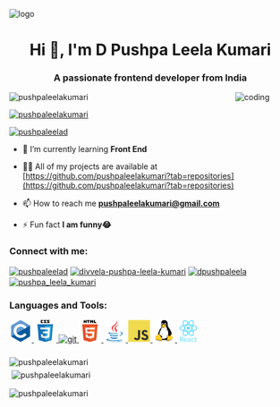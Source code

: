 ![logo](https://github.com/pushpaleelakumari/pushpaleelakumari/blob/main/GIT_PROFILE_BANNER.PNG)
<h1 align="center">Hi 👋, I'm D Pushpa Leela Kumari</h1>
<h3 align="center">A passionate frontend developer from India</h3>

<img src="https://i.pinimg.com/originals/e7/26/c7/e726c74ac081eed50feee1433d12c998.gif" alt="coding" align="right" width="100">

<p align="left"> <img src="https://komarev.com/ghpvc/?username=pushpaleelakumari&label=Profile%20views&color=0e75b6&style=flat" alt="pushpaleelakumari" /> </p>

<p align="left"> <a href="https://github.com/ryo-ma/github-profile-trophy"><img src="https://github-profile-trophy.vercel.app/?username=pushpaleelakumari" alt="pushpaleelakumari" /></a> </p>

<p align="left"> <a href="https://twitter.com/pushpaleelad" target="blank"><img src="https://img.shields.io/twitter/follow/pushpaleelad?logo=twitter&style=for-the-badge" alt="pushpaleelad" /></a> </p>

- 🌱 I’m currently learning **Front End**

- 👨‍💻 All of my projects are available at [https://github.com/pushpaleelakumari?tab=repositories](https://github.com/pushpaleelakumari?tab=repositories)

- 📫 How to reach me **pushpaleelakumari@gmail.com**

- ⚡ Fun fact **I am funny😂**

<h3 align="left">Connect with me:</h3>
<p align="left">
<a href="https://twitter.com/pushpaleelad" target="blank"><img align="center" src="https://raw.githubusercontent.com/rahuldkjain/github-profile-readme-generator/master/src/images/icons/Social/twitter.svg" alt="pushpaleelad" height="30" width="40" /></a>
<a href="https://linkedin.com/in/divvela-pushpa-leela-kumari" target="blank"><img align="center" src="https://raw.githubusercontent.com/rahuldkjain/github-profile-readme-generator/master/src/images/icons/Social/linked-in-alt.svg" alt="divvela-pushpa-leela-kumari" height="30" width="40" /></a>
<a href="https://instagram.com/dpushpaleela" target="blank"><img align="center" src="https://raw.githubusercontent.com/rahuldkjain/github-profile-readme-generator/master/src/images/icons/Social/instagram.svg" alt="dpushpaleela" height="30" width="40" /></a>
<a href="https://www.leetcode.com/pushpa_leela_kumari" target="blank"><img align="center" src="https://raw.githubusercontent.com/rahuldkjain/github-profile-readme-generator/master/src/images/icons/Social/leet-code.svg" alt="pushpa_leela_kumari" height="30" width="40" /></a>
</p>

<h3 align="left">Languages and Tools:</h3>
<p align="left"> <a href="https://www.cprogramming.com/" target="_blank" rel="noreferrer"> <img src="https://raw.githubusercontent.com/devicons/devicon/master/icons/c/c-original.svg" alt="c" width="40" height="40"/> </a> <a href="https://www.w3schools.com/css/" target="_blank" rel="noreferrer"> <img src="https://raw.githubusercontent.com/devicons/devicon/master/icons/css3/css3-original-wordmark.svg" alt="css3" width="40" height="40"/> </a> <a href="https://git-scm.com/" target="_blank" rel="noreferrer"> <img src="https://www.vectorlogo.zone/logos/git-scm/git-scm-icon.svg" alt="git" width="40" height="40"/> </a> <a href="https://www.w3.org/html/" target="_blank" rel="noreferrer"> <img src="https://raw.githubusercontent.com/devicons/devicon/master/icons/html5/html5-original-wordmark.svg" alt="html5" width="40" height="40"/> </a> <a href="https://www.java.com" target="_blank" rel="noreferrer"> <img src="https://raw.githubusercontent.com/devicons/devicon/master/icons/java/java-original.svg" alt="java" width="40" height="40"/> </a> <a href="https://developer.mozilla.org/en-US/docs/Web/JavaScript" target="_blank" rel="noreferrer"> <img src="https://raw.githubusercontent.com/devicons/devicon/master/icons/javascript/javascript-original.svg" alt="javascript" width="40" height="40"/> </a> <a href="https://www.linux.org/" target="_blank" rel="noreferrer"> <img src="https://raw.githubusercontent.com/devicons/devicon/master/icons/linux/linux-original.svg" alt="linux" width="40" height="40"/> </a> <a href="https://reactjs.org/" target="_blank" rel="noreferrer"> <img src="https://raw.githubusercontent.com/devicons/devicon/master/icons/react/react-original-wordmark.svg" alt="react" width="40" height="40"/> </a> </p>


<p><img align="left" style="margin-top:10px" src="https://github-readme-stats.vercel.app/api/top-langs?username=pushpaleelakumari&show_icons=true&locale=en&layout=compact" alt="pushpaleelakumari" /></p><br>

<p>&nbsp;<img align="center" src="https://github-readme-stats.vercel.app/api?username=pushpaleelakumari&show_icons=true&locale=en" alt="pushpaleelakumari" /></p>

<p><img align="center" src="https://github-readme-streak-stats.herokuapp.com/?user=pushpaleelakumari&" alt="pushpaleelakumari" /></p>
